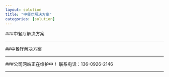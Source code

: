 ```yaml
---
layout: solution
title: "中餐厅解决方案"
categories: [solution]
---
```

###中餐厅解决方案 
<hr/>
##中餐厅解决方案
<hr/>
###公司网站正在维护中！ 联系电话：136-0926-2146
<hr/>

	
